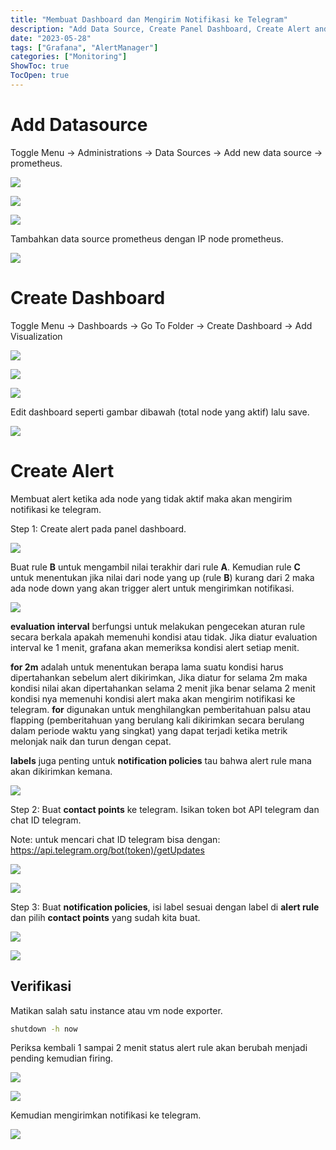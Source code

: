 ```yaml
---
title: "Membuat Dashboard dan Mengirim Notifikasi ke Telegram"
description: "Add Data Source, Create Panel Dashboard, Create Alert and Send to Telegram"
date: "2023-05-28"
tags: ["Grafana", "AlertManager"]
categories: ["Monitoring"]
ShowToc: true
TocOpen: true
---
```


# Add Datasource

Toggle Menu -> Administrations -> Data Sources -> Add new data source -> prometheus.

![](/images/datasource1.png)

![](/images/datasource2.png)

![](/images/datasource3.png)

Tambahkan data source prometheus dengan IP node prometheus.

![](/images/datasource4.png)

# Create Dashboard

Toggle Menu -> Dashboards -> Go To Folder -> Create Dashboard -> Add Visualization 

![](/images/create-dashboard2.png)

![](/images/create-dashboard3.png)

![](/images/create-dashboard4.png)

Edit dashboard seperti gambar dibawah (total node yang aktif) lalu save.

![](/images/create-dashboard6.png)

# Create Alert

Membuat alert ketika ada node yang tidak aktif maka akan mengirim notifikasi ke telegram.

Step 1: Create alert pada panel dashboard.

![](/images/alert1.png)

Buat rule **B** untuk mengambil nilai terakhir dari rule **A**. Kemudian rule **C** untuk menentukan jika nilai dari node yang up (rule **B**) kurang dari 2 maka ada node down yang akan trigger alert untuk mengirimkan notifikasi.

![](/images/alert2.png)

**evaluation interval** berfungsi untuk melakukan pengecekan aturan rule secara berkala apakah memenuhi kondisi atau tidak. Jika diatur evaluation interval ke 1 menit, grafana akan memeriksa kondisi alert setiap menit. 

**for 2m** adalah untuk menentukan berapa lama suatu kondisi harus dipertahankan sebelum alert dikirimkan, Jika diatur for selama 2m maka kondisi nilai akan dipertahankan selama 2 menit jika benar selama 2 menit kondisi nya memenuhi kondisi alert maka akan mengirim notifikasi ke telegram. **for** digunakan untuk menghilangkan pemberitahuan palsu atau flapping (pemberitahuan yang berulang kali dikirimkan secara berulang dalam periode waktu yang singkat) yang dapat terjadi ketika metrik melonjak naik dan turun dengan cepat.

**labels** juga penting untuk **notification policies** tau bahwa alert rule mana akan dikirimkan kemana.

![](/images/alert3.png)

Step 2: Buat **contact points** ke telegram. Isikan token bot API telegram dan chat ID telegram.

Note: untuk mencari chat ID telegram bisa dengan: https://api.telegram.org/bot(token)/getUpdates

![](/images/alert4.png)

![](/images/alert5.png)

Step 3: Buat **notification policies**, isi label sesuai dengan label di **alert rule** dan pilih **contact points** yang sudah kita buat.

![](/images/alert6.png)

![](/images/alert7.png)

## Verifikasi

Matikan salah satu instance atau vm node exporter.

```bash
shutdown -h now
```

Periksa kembali 1 sampai 2 menit status alert rule akan berubah menjadi pending kemudian firing.

![](/images/alert8.png)

![](/images/alert10.png)

Kemudian mengirimkan notifikasi ke telegram.

![](/images/alert9.png)
